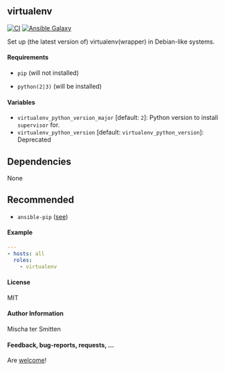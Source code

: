 ## virtualenv

[![CI](https://github.com/Oefenweb/ansible-virtualenv/workflows/CI/badge.svg)](https://github.com/Oefenweb/ansible-virtualenv/actions?query=workflow%3ACI)
[![Ansible Galaxy](http://img.shields.io/badge/ansible--galaxy-virtualenv-blue.svg)](https://galaxy.ansible.com/Oefenweb/virtualenv)

Set up (the latest version of) virtualenv(wrapper) in Debian-like systems.

#### Requirements

* `pip` (will not installed)

* `python(2|3)` (will be installed)

#### Variables

* `virtualenv_python_version_major` [default: `2`]: Python version to install `supervisor` for.
* `virtualenv_python_version` [default: `virtualenv_python_version`]: Deprecated

## Dependencies

None

## Recommended

* `ansible-pip` ([see](https://github.com/Oefenweb/ansible-pip))

#### Example

```yaml
---
- hosts: all
  roles:
    - virtualenv
```

#### License

MIT

#### Author Information

Mischa ter Smitten

#### Feedback, bug-reports, requests, ...

Are [welcome](https://github.com/Oefenweb/ansible-virtualenv/issues)!
